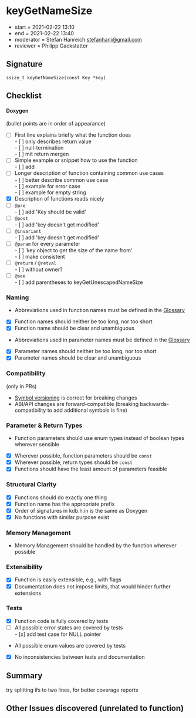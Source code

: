 # keyGetNameSize

- start = 2021-02-22 13:10
- end = 2021-02-22 13:40
- moderator = Stefan Hanreich <stefanhani@gmail.com>
- reviewer = Philipp Gackstatter

## Signature

`ssize_t keyGetNameSize(const Key *key)`

## Checklist

#### Doxygen

(bullet points are in order of appearance)

- [ ] First line explains briefly what the function does  
       - [ ] only describes return value  
       - [ ] null-termination  
       - [ ] mit return mergen
- [ ] Simple example or snippet how to use the function  
       - [ ] add
- [ ] Longer description of function containing common use cases  
       - [ ] better describe common use case  
       - [ ] example for error case  
       - [ ] example for empty string
- [x] Description of functions reads nicely
- [ ] `@pre`  
       - [ ] add 'Key should be valid'
- [ ] `@post`  
       - [ ] add 'key doesn't get modified'
- [ ] `@invariant`  
       - [ ] add 'key doesn't get modified'
- [ ] `@param` for every parameter  
       - [ ] 'key object to get the size of the name from'  
       - [ ] make consistent
- [ ] `@return` / `@retval`  
       - [ ] without owner?
- [ ] `@see`  
       - [ ] add parentheses to keyGetUnescapedNameSize

### Naming

- Abbreviations used in function names must be defined in the
  [Glossary](/doc/help/elektra-glossary.md)
- [x] Function names should neither be too long, nor too short
- [x] Function name should be clear and unambiguous
- Abbreviations used in parameter names must be defined in the
  [Glossary](/doc/help/elektra-glossary.md)
- [x] Parameter names should neither be too long, nor too short
- [x] Parameter names should be clear and unambiguous

### Compatibility

(only in PRs)

- [Symbol versioning](/doc/dev/symbol-versioning.md)
  is correct for breaking changes
- ABI/API changes are forward-compatible (breaking backwards-compatibility
  to add additional symbols is fine)

### Parameter & Return Types

- Function parameters should use enum types instead of boolean types
  wherever sensible
- [x] Wherever possible, function parameters should be `const`
- [x] Wherever possible, return types should be `const`
- [x] Functions should have the least amount of parameters feasible

### Structural Clarity

- [x] Functions should do exactly one thing
- [x] Function name has the appropriate prefix
- [x] Order of signatures in kdb.h.in is the same as Doxygen
- [x] No functions with similar purpose exist

### Memory Management

- Memory Management should be handled by the function wherever possible

### Extensibility

- [x] Function is easily extensible, e.g., with flags
- [x] Documentation does not impose limits, that would hinder further extensions

### Tests

- [x] Function code is fully covered by tests
- [ ] All possible error states are covered by tests  
       - [x] add test case for NULL pointer
- All possible enum values are covered by tests
- [x] No inconsistencies between tests and documentation

## Summary

try splitting ifs to two lines, for better coverage reports

## Other Issues discovered (unrelated to function)
